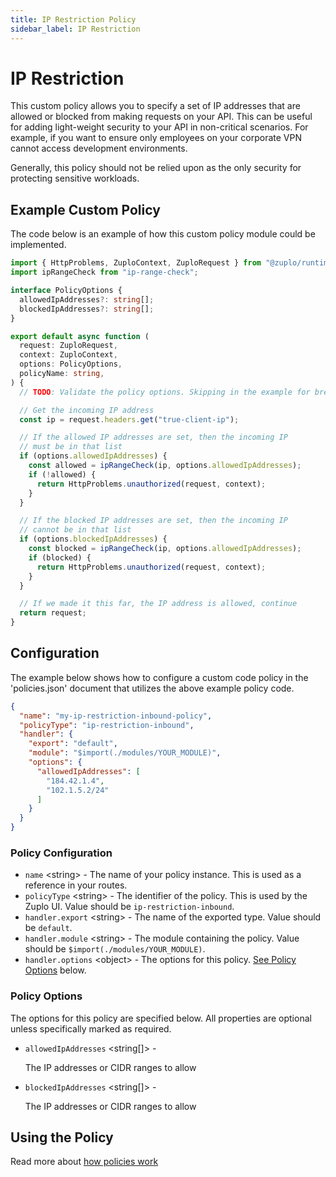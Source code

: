 ```yaml
---
title: IP Restriction Policy
sidebar_label: IP Restriction
---
```


<!-- WARNING: This document is generated. DO NOT EDIT BY HAND -->

# IP Restriction

<CustomPolicyNotice name="IP Restriction" id="ip-restriction-inbound" />




<!-- start: intro.md -->
This custom policy allows you to specify a set of IP addresses that are allowed
or blocked from making requests on your API. This can be useful for adding
light-weight security to your API in non-critical scenarios. For example, if you
want to ensure only employees on your corporate VPN cannot access development
environments.

Generally, this policy should not be relied upon as the only security for
protecting sensitive workloads.

<!-- end: intro.md -->

<PolicyStatus isBeta={false} isPaidAddOn={false} />


## Example Custom Policy

The code below is an example of how this custom policy module could be implemented.

```ts title="modules/ip-restriction-inbound.ts"
import { HttpProblems, ZuploContext, ZuploRequest } from "@zuplo/runtime";
import ipRangeCheck from "ip-range-check";

interface PolicyOptions {
  allowedIpAddresses?: string[];
  blockedIpAddresses?: string[];
}

export default async function (
  request: ZuploRequest,
  context: ZuploContext,
  options: PolicyOptions,
  policyName: string,
) {
  // TODO: Validate the policy options. Skipping in the example for brevity

  // Get the incoming IP address
  const ip = request.headers.get("true-client-ip");

  // If the allowed IP addresses are set, then the incoming IP
  // must be in that list
  if (options.allowedIpAddresses) {
    const allowed = ipRangeCheck(ip, options.allowedIpAddresses);
    if (!allowed) {
      return HttpProblems.unauthorized(request, context);
    }
  }

  // If the blocked IP addresses are set, then the incoming IP
  // cannot be in that list
  if (options.blockedIpAddresses) {
    const blocked = ipRangeCheck(ip, options.allowedIpAddresses);
    if (blocked) {
      return HttpProblems.unauthorized(request, context);
    }
  }

  // If we made it this far, the IP address is allowed, continue
  return request;
}

```

## Configuration 

The example below shows how to configure a custom code policy in the 'policies.json' document that utilizes the above example policy code.

```json title="config/policies.json"
{
  "name": "my-ip-restriction-inbound-policy",
  "policyType": "ip-restriction-inbound",
  "handler": {
    "export": "default",
    "module": "$import(./modules/YOUR_MODULE)",
    "options": {
      "allowedIpAddresses": [
        "184.42.1.4",
        "102.1.5.2/24"
      ]
    }
  }
}
```

<div className="policy-options">
<div><h3 class="anchor anchorWithStickyNavbar_node_modules-@docusaurus-theme-classic-lib-theme-Heading-styles-module" id="policy-configuration">Policy Configuration<a href="#policy-configuration" class="hash-link" aria-label="Direct link to Policy Configuration" title="Direct link to Policy Configuration">​</a></h3><ul><li><code>name</code> <span class="type-option">&lt;string&gt;</span> - The name of your policy instance. This is used as a reference in your routes.</li><li><code>policyType</code> <span class="type-option">&lt;string&gt;</span> - The identifier of the policy. This is used by the Zuplo UI. Value should be <code>ip-restriction-inbound</code>.</li><li><code>handler.export</code> <span class="type-option">&lt;string&gt;</span> - The name of the exported type. Value should be <code>default</code>.</li><li><code>handler.module</code> <span class="type-option">&lt;string&gt;</span> - The module containing the policy. Value should be <code>$import(./modules/YOUR_MODULE)</code>.</li><li><code>handler.options</code> <span class="type-option">&lt;object&gt;</span> - The options for this policy. <a href="#policy-options">See Policy Options</a> below.</li></ul><h3 class="anchor anchorWithStickyNavbar_node_modules-@docusaurus-theme-classic-lib-theme-Heading-styles-module" id="policy-options">Policy Options<a href="#policy-options" class="hash-link" aria-label="Direct link to Policy Options" title="Direct link to Policy Options">​</a></h3><p>The options for this policy are specified below. All properties are optional unless specifically marked as required.</p><ul><li><code>allowedIpAddresses</code><span class="type-option"> &lt;string[]&gt;</span> - <div><p>The IP addresses or CIDR ranges to allow</p></div></li><li><code>blockedIpAddresses</code><span class="type-option"> &lt;string[]&gt;</span> - <div><p>The IP addresses or CIDR ranges to allow</p></div></li></ul></div>
</div>

## Using the Policy
<!-- start: doc.md -->

<!-- end: doc.md -->

Read more about [how policies work](/docs/articles/policies)
